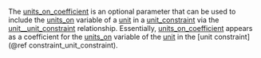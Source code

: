 The [units\_on\_coefficient](@ref) is an optional parameter that can be used to include the [units\_on](@ref) variable of a [unit](@ref) in a [unit\_constraint](@ref) via the [unit\_\_unit\_constraint](@ref) relationship.
Essentially, [units\_on\_coefficient](@ref) appears as a coefficient for the
[units\_on](@ref) variable of the [unit](@ref) in the [unit constraint](@ref constraint_unit_constraint).
